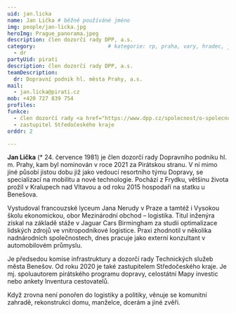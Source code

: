 ```yaml
---
uid: jan.licka
name: Jan Lička	# běžně používáné jméno
img: people/jan-licka.jpg 
heroImg: Prague_panorama.jpeg
description: člen dozorčí rady DPP, a.s.
category:                       # kategorie: rp, praha, vary, hradec, jmk, senat
  - dr
partyUid: pirati
description: člen dozorčí rady DPP, a.s.
teamDescription:
  dr: Dopravní podnik hl. města Prahy, a.s. 
mail:
  - jan.licka@pirati.cz
mob: +420 727 839 754
profiles:
funkce:
  - člen dozorčí rady <a href="https://www.dpp.cz/spolecnost/o-spolecnosti/organizacni-struktura">Dopravního podniku hl. města Prahy</a>
  - zastupitel Středočeského kraje
orddr: 2

---
```


**Jan Lička** (* 24. července 1981) je člen dozorčí rady Dopravního podniku hl. m. Prahy, kam byl nominován v roce 2021 za Pirátskou stranu. V ní mimo jiné působí jistou dobu již jako vedoucí resortního týmu Dopravy, se specializací na mobilitu a nové technologie. Pochází z Frydku, většinu života prožil v Kralupech nad Vltavou a od roku 2015 hospodaří na statku u Benešova.

Vystudoval francouzské lyceum Jana Nerudy v Praze a tamtéž i Vysokou školu ekonomickou, obor Mezinárodní obchod – logistika. Titul inženýra získal na základě stáže v Jaguar Cars Birmingham za studii optimalizace lidských zdrojů ve vnitropodnikové logistice. Praxi zhodnotil v několika nadnárodních společnostech, dnes pracuje jako externí konzultant v automobilovém průmyslu.

Je předsedou komise infrastruktury a dozorčí rady Technických služeb města Benešov. Od roku 2020 je také zastupitelem Středočeského kraje. Je mj. spoluautorem pirátského programu dopravy, celostátní Mapy investic nebo ankety Inventura cestovatelů.

Když zrovna není ponořen do logistiky a politiky, věnuje se komunitní zahradě, rekonstrukci domu, manželce, dcerám a jiné zvěři.
